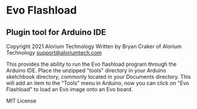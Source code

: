 # Evo Flashload

## Plugin tool for Arduino IDE

Copyright 2021 Alorium Technology
Written by Bryan Craker of Alorium Technology
support@aloriumtech.com

This provides the ability to run the Evo flashload program through the Arduino IDE. Place the unzipped "tools" directory in your Arduino sketchbook directory, commonly located in your Documents directory. This will add an item to the "Tools" menu in Arduino, now you can click on "Evo Flashload" to load an Evo image onto an Evo board.

MIT License
